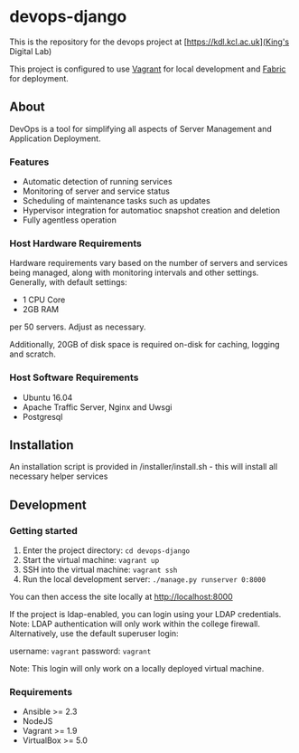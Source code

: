 # devops-django

This is the repository for the devops project at [https://kdl.kcl.ac.uk](King's Digital Lab)

This project is configured to use [Vagrant](https://www.vagrantup.com/) for local development and [Fabric](http://www.fabfile.org/) for deployment. 

## About 
DevOps is a tool for simplifying all aspects of Server Management and Application Deployment.

### Features
* Automatic detection of running services
* Monitoring of server and service status
* Scheduling of maintenance tasks such as updates
* Hypervisor integration for automatioc snapshot creation and deletion
* Fully agentless operation

### Host Hardware Requirements

Hardware requirements vary based on the number of servers and services being managed, along with monitoring intervals and other settings. Generally, with default settings:
* 1 CPU Core
* 2GB RAM

per 50 servers. Adjust as necessary.

Additionally, 20GB of disk space is required on-disk for caching, logging and scratch.

### Host Software Requirements
* Ubuntu 16.04
* Apache Traffic Server, Nginx and Uwsgi
* Postgresql

## Installation

An installation script is provided in /installer/install.sh - this will install all necessary helper services
## Development

### Getting started
1. Enter the project directory: `cd devops-django`
2. Start the virtual machine: `vagrant up`
3. SSH into the virtual machine: `vagrant ssh`
4. Run the local development server: `./manage.py runserver 0:8000`

You can then access the site locally at [http://localhost:8000](http://localhost:8000)

If the project is ldap-enabled, you can login using your LDAP credentials. Note: LDAP authentication will only work within the college firewall. Alternatively, use the default superuser login:

username: `vagrant`
password: `vagrant`

Note: This login will only work on a locally deployed virtual machine.

### Requirements 
* Ansible >= 2.3
* NodeJS
* Vagrant >= 1.9
* VirtualBox >= 5.0
